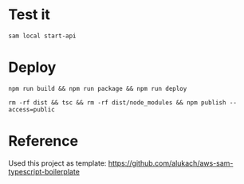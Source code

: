 # Test it

```
sam local start-api
```

# Deploy

```
npm run build && npm run package && npm run deploy

rm -rf dist && tsc && rm -rf dist/node_modules && npm publish --access=public
```

# Reference

Used this project as template: https://github.com/alukach/aws-sam-typescript-boilerplate
